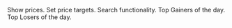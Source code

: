 Show prices.
Set price targets.
Search functionality.
Top Gainers of the day.
Top Losers of the day.
